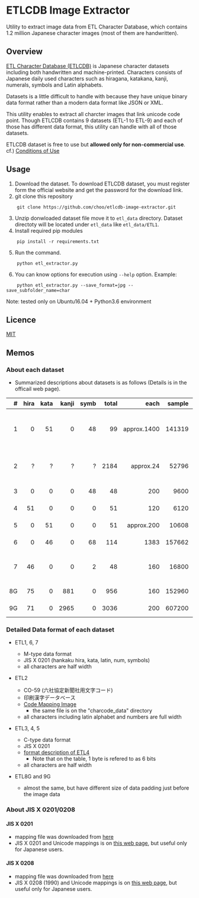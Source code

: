 
ETLCDB Image Extractor
======================

Utility to extract image data from ETL Character Database, which contains 1.2 million Japanese character images (most of them are handwritten).


Overview
--------

[ETL Character Database (ETLCDB)](http://etlcdb.db.aist.go.jp/) is Japanese character datasets including both handwritten and machine-printed.
Characters consists of Japanese daily used characters such as hiragana, katakana, kanji, numerals, symbols and Latin alphabets.

Datasets is a little difficult to handle with because they have unique binary data format rather than a modern data format like JSON or XML.

This utility enables to extract all charcter images that link unicode code point.
Though ETLCDB contains 9 datasets (ETL-1 to ETL-9) and each of those has different data format,
this utility can handle with all of those datasets.

ETLCDB dataset is free to use but **allowed only for non-commercial use**. cf.) [Conditions of Use](http://etlcdb.db.aist.go.jp/obtaining-etl-character-database)


Usage
-----

1. Download the dataset.
   To download ETLCDB dataset, you must register form the official website and get the password for the download link.
2. git clone this repository
```
    git clone https://github.com/choo/etlcdb-image-extractor.git
```
3. Unzip donwloaded dataset file move it to `etl_data` directory. Dataset directoty will be located under `etl_data` like `etl_data/ETL1`.
4. Install required pip modules
```
    pip install -r requirements.txt
```
5. Run the command.
```
    python etl_extractor.py
```
   

6. You can know options for execution using `--help` option. Example:
```
    python etl_extractor.py --save_format=jpg --save_subfolder_name=char
```

Note: tested only on Ubuntu16.04 + Python3.6 environment


Licence
-------

[MIT](https://github.com/tcnksm/tool/blob/master/LICENCE)


Memos
-----

  

### About each dataset

- Summarized descriptions about datasets is as follows (Details is in the officail web page).

|#  |hira|kata|kanji|symb|total |each     |sample  |year  |reso   |size    | format|info|
|--:|---:|---:|----:|---:|-----:|--------:|-------:|-----:|------:|-------:|------:|---|
|1  | 0  |51  |   0 |48  |  99  |approx.1400  |141319  |1973  |64x63  |101 MB  | M-type|自由手書き, num(10) + alpha(26) + symbol(12)|
|2  | ?  | ?  |   ? | ?  |2184  |approx.24  | 52796  |1973  |60x60  | 40 MB  |       |印刷漢字, 6 bits, CO-59 characters|
|3  | 0  | 0  |   0 |48  |  48  |    200  |  9600  |1974  |72x76  |  9 MB  | C-type|    |
|4  |51  | 0  |   0 | 0  |  51  |    120  |  6120  |1974  |72x76  |  5 MB  | C-type|    |
|5  | 0  |51  |   0 | 0  |  51  |approx.200  | 10608  |1975  |72x76  |  8 MB  | C-type|104 people|
|6  | 0  |46  |   0 |68  | 114  |   1383  |157662  |1976  |64x63  |159 MB  | M-type|    |
|7  |46  | 0  |   0 | 2  |  48  |    160  | 16800  |1977  |64x63  | 36 MB  | M-type|hira, dakuten, han-dakuten|
|8G  |75  | 0  | 881 | 0  | 956  |    160  |152960  |1980  |128x127|135 MB  |       |JIS X 0208|
|9G  |71  | 0  |2965 | 0  |3036  |    200  |607200  |1984  |128x127|561 MB  |       |JIS X 0208|


### Detailed Data format of each dataset

- ETL1, 6, 7
    - M-type data format
    - JIS X 0201 (hankaku hira, kata, latin, num, symbols)
    - all characters are half width

- ETL2
    - CO-59 (六社協定新聞社用文字コード)
    - 印刷漢字データベース
    - [Code Mapping Image](http://etlcdb.db.aist.go.jp/etlcdb/etln/etl2/e2code.jpg)
        - the same file is on the "charcode_data" directory
    - all characters including latin alphabet and numbers are full width

- ETL3, 4, 5
    - C-type data format
    - JIS X 0201
    - [format description of ETL4](http://etlcdb.db.aist.go.jp/specifications-of-etl4)
        - Note that on the table, 1 byte is refered to as 6 bits
    - all characters are half width

- ETL8G and 9G
    - almost the same, but have different size of data padding just before the image data
  

### About JIS X 0201/0208

#### JIS X 0201

- mapping file was downloaded from [here](http://www.unicode.org/Public/MAPPINGS/OBSOLETE/EASTASIA/JIS/JIS0201.TXT)
- JIS X 0201 and Unicode mappings is on [this web page](http://charset.7jp.net/jis0201.html), but useful only for Japanese users.

#### JIS X 0208

- mapping file was downloaded from [here](http://unicode.org/Public/MAPPINGS/OBSOLETE/EASTASIA/JIS/JIS0208.TXT)
- JIS X 0208 (1990) and Unicode mappings is on [this web page](http://charset.7jp.net/jis0208.html), but useful only for Japanese users.
